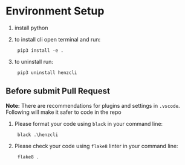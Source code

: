 # Environment Setup

1. install python
2. to install cli open terminal and run:

        pip3 install -e .

3. to uninstall run:

        pip3 uninstall henzcli

## Before submit Pull Request

**Note:** There are recommendations for plugins and settings in `.vscode`. Following will make it safer to code in the repo

1. Please format your code using `black` in your command line:

        black .\henzcli

2. Please check your code using `flake8` linter in your command line:

        flake8 .
